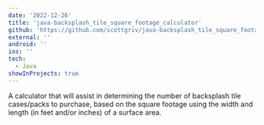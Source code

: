 ```yaml
---
date: '2022-12-26'
title: 'java-backsplash_tile_square_footage_calculator'
github: 'https://github.com/scottgriv/java-backsplash_tile_square_footage_calculator'
external: ''
android: ''
ios: ''
tech:
  - Java
showInProjects: true
---
```


A calculator that will assist in determining the number of backsplash tile cases/packs to purchase, based on the square footage using the width and length (in feet and/or inches) of a surface area.
